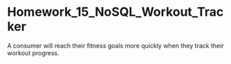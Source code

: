 # Homework_15_NoSQL_Workout_Tracker
A consumer will reach their fitness goals more quickly when they track their workout progress.
